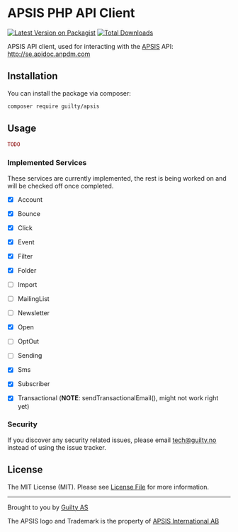 # APSIS PHP API Client

[![Latest Version on Packagist](https://img.shields.io/packagist/v/guilty/apsis.svg?style=flat-square)](https://packagist.org/packages/guilty/apsis)
[![Total Downloads](https://img.shields.io/packagist/dt/guilty/apsis.svg?style=flat-square)](https://packagist.org/packages/guilty/apsis)


APSIS API client, used for interacting with the [APSIS](https://www.apsis.com/) API: http://se.apidoc.anpdm.com


## Installation

You can install the package via composer:

```bash
composer require guilty/apsis
```


## Usage

``` php
TODO
```

### Implemented Services

These services are currently implemented, the rest is being worked on and will be checked off once completed.

- [x] Account
- [x] Bounce
- [x] Click
- [x] Event
- [x] Filter
- [x] Folder
- [ ] Import
- [ ] MailingList
- [ ] Newsletter
- [x] Open
- [ ] OptOut
- [ ] Sending
- [x] Sms
- [x] Subscriber
- [x] Transactional (**NOTE**: sendTransactionalEmail(), might not work right yet)


### Security

If you discover any security related issues, please email tech@guilty.no instead of using the issue tracker.


## License

The MIT License (MIT). Please see [License File](LICENSE.md) for more information.

--- 

Brought to you by [Guilty AS](https://guilty.no)

The APSIS logo and Trademark is the property of [APSIS International AB](https://www.apsis.com/)
